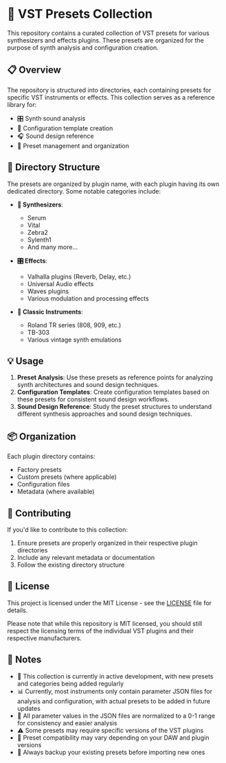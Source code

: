 # 🎹 VST Presets Collection

This repository contains a curated collection of VST presets for various synthesizers and effects plugins. These presets are organized for the purpose of synth analysis and configuration creation.

## 📋 Overview

The repository is structured into directories, each containing presets for specific VST instruments or effects. This collection serves as a reference library for:

- 🎛️ Synth sound analysis
- 📝 Configuration template creation
- 🎧 Sound design reference
- 📂 Preset management and organization

## 📁 Directory Structure

The presets are organized by plugin name, with each plugin having its own dedicated directory. Some notable categories include:

- **🎹 Synthesizers**:
  - Serum
  - Vital
  - Zebra2
  - Sylenth1
  - And many more...

- **🎛️ Effects**:
  - Valhalla plugins (Reverb, Delay, etc.)
  - Universal Audio effects
  - Waves plugins
  - Various modulation and processing effects

- **🎵 Classic Instruments**:
  - Roland TR series (808, 909, etc.)
  - TB-303
  - Various vintage synth emulations

## 💡 Usage

1. **Preset Analysis**: Use these presets as reference points for analyzing synth architectures and sound design techniques.
2. **Configuration Templates**: Create configuration templates based on these presets for consistent sound design workflows.
3. **Sound Design Reference**: Study the preset structures to understand different synthesis approaches and sound design techniques.

## 📦 Organization

Each plugin directory contains:
- Factory presets
- Custom presets (where applicable)
- Configuration files
- Metadata (where available)

## 🤝 Contributing

If you'd like to contribute to this collection:
1. Ensure presets are properly organized in their respective plugin directories
2. Include any relevant metadata or documentation
3. Follow the existing directory structure

## 📄 License

This project is licensed under the MIT License - see the [LICENSE](LICENSE) file for details.

Please note that while this repository is MIT licensed, you should still respect the licensing terms of the individual VST plugins and their respective manufacturers.

## 📝 Notes

- 🔄 This collection is currently in active development, with new presets and categories being added regularly
- 📊 Currently, most instruments only contain parameter JSON files for analysis and configuration, with actual presets to be added in future updates
- 📏 All parameter values in the JSON files are normalized to a 0-1 range for consistency and easier analysis
- ⚠️ Some presets may require specific versions of the VST plugins
- 🔄 Preset compatibility may vary depending on your DAW and plugin versions
- 💾 Always backup your existing presets before importing new ones